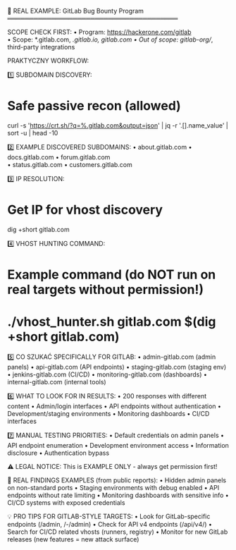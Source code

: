 🎯 REAL EXAMPLE: GitLab Bug Bounty Program
═══════════════════════════════════════

SCOPE CHECK FIRST:
• Program: https://hackerone.com/gitlab  
• Scope: *.gitlab.com, *.gitlab.io, gitlab.com
• Out of scope: gitlab-org/*, third-party integrations

PRAKTYCZNY WORKFLOW:

1️⃣ SUBDOMAIN DISCOVERY:
   # Safe passive recon (allowed)
   curl -s 'https://crt.sh/?q=%.gitlab.com&output=json' | jq -r '.[].name_value' | sort -u | head -10

2️⃣ EXAMPLE DISCOVERED SUBDOMAINS:
   • about.gitlab.com
   • docs.gitlab.com
   • forum.gitlab.com  
   • status.gitlab.com
   • customers.gitlab.com

3️⃣ IP RESOLUTION:
   # Get IP for vhost discovery
   dig +short gitlab.com

4️⃣ VHOST HUNTING COMMAND:
   # Example command (do NOT run on real targets without permission!)
   # ./vhost_hunter.sh gitlab.com $(dig +short gitlab.com)

5️⃣ CO SZUKAĆ SPECIFICALLY FOR GITLAB:
   • admin-gitlab.com (admin panels)
   • api-gitlab.com (API endpoints)
   • staging-gitlab.com (staging env)
   • jenkins-gitlab.com (CI/CD)
   • monitoring-gitlab.com (dashboards)
   • internal-gitlab.com (internal tools)

6️⃣ WHAT TO LOOK FOR IN RESULTS:
   • 200 responses with different content
   • Admin/login interfaces
   • API endpoints without authentication
   • Development/staging environments
   • Monitoring dashboards
   • CI/CD interfaces

7️⃣ MANUAL TESTING PRIORITIES:
   • Default credentials on admin panels
   • API endpoint enumeration
   • Development environment access
   • Information disclosure
   • Authentication bypass

⚠️ LEGAL NOTICE: This is EXAMPLE ONLY - always get permission first!

🎯 REAL FINDINGS EXAMPLES (from public reports):
• Hidden admin panels on non-standard ports
• Staging environments with debug enabled
• API endpoints without rate limiting
• Monitoring dashboards with sensitive info
• CI/CD systems with exposed credentials

💡 PRO TIPS FOR GITLAB-STYLE TARGETS:
• Look for GitLab-specific endpoints (/admin, /-/admin)
• Check for API v4 endpoints (/api/v4/)
• Search for CI/CD related vhosts (runners, registry)
• Monitor for new GitLab releases (new features = new attack surface)
